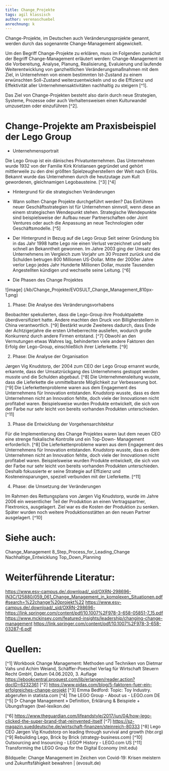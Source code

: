 ```yaml
---
title: Change_Projekte
tags: agil klassisch 
author: verenaschuebel
anrechnung: k 
---
```


Change-Projekte, im Deutschen auch Veränderungsprojekte genannt, werden durch das sogenannte Change-Management abgewickelt.

Um den Begriff Change-Projekte zu erklären, muss im Folgenden zunächst der Begriff Change-Management erläutert werden:
Change-Management ist die Vorbereitung, Analyse, Planung, Realisierung, Evaluierung und laufende Weiterentwicklung von ganzheitlichen Veränderungsmaßnahmen mit dem Ziel, in Unternehmen von einem bestimmten Ist-Zustand zu einem erwünschten Soll-Zustand weiterzuentwickeln und so die Effizienz und Effektivität aller Unternehmensaktivitäten nachhaltig zu steigern [^1].

Das Ziel von Change-Projekten besteht also darin durch neue Strategien, Systeme, Prozesse oder auch Verhaltensweisen einen Kulturwandel umzusetzen oder einzuführen [^2].

# Change-Projekte am Praxisbeispiel der Lego Group

*	Unternehmensportrait

Die Lego Group ist ein dänisches Privatunternehmen. Das Unternehmen wurde 1932 von der Familie Kirk Kristiansen gegründet und gehört mittlerweile zu den drei größten Spielzeugherstellern der Welt nach Erlös. 
Bekannt wurde das Unternehmen durch die heutzutage zum Kult gewordenen, gleichnamigen Legobausteine. [^3] [^4]

* Hintergrund für die strategischen Veränderungen

-	Wann sollten Change Projekte durchgeführt werden?
Das Einführen neuer Geschäftsstrategien ist für Unternehmen sinnvoll, wenn diese an einem strategischen Wendepunkt stehen. 
Strategische Wendepunkte sind beispielsweise der Aufbau neuer Partnerschaften oder Joint Ventures oder auch die Anpassung an neue Technologien oder Geschäftsmodelle. [^5]

-	Der Hintergrund in Bezug auf die Lego Group
Seit seiner Gründung bis in das Jahr 1998 hatte Lego nie einen Verlust verzeichnet und sehr schnell an Bekanntheit gewonnen. Im Jahre 2003 ging der Umsatz des Unternehmens im Vergleich zum Vorjahr um 30 Prozent zurück und die Schulden betrugen 800 Millionen US-Dollar. 
Mitte der 2000er Jahre verlor Lego jedes Jahr Hunderte Millionen Dollar, musste Tausenden Angestellten kündigen und wechselte seine Leitung. [^6]
 
*	Die Phasen des Change Projektes

![image] (/kb/Change_Projekte/EVOSULT_Change_Management_810px-1.png)

1. Phase: Die Analyse des Veränderungsvorhabens

Beobachter spekulierten, dass die Lego-Group ihre Produktpalette überdiversifiziert hatte. Andere machten den Druck von Billigherstellern in China verantwortlich. [^9]
Bestärkt wurde Zweiteres dadurch, dass Ende der Achtzigerjahre die ersten Urheberrechte ausliefen, wodurch große Konkurrenz durch andere Firmen entstand. [^7] Obwohl an den Vermutungen etwas Wahres lag, behinderten viele andere Faktoren den Erfolg der Lego-Group, einschließlich ihrer Lieferkette. [^9]

2.	Phase: Die Analyse der Organisation

Jørgen Vig Knudstorp, der 2004 zum CEO der Lego Group ernannt wurde, erkannte, dass der Umsatzrückgang des Unternehmens gestoppt werden musste und die Schulden abgebaut. [^8]
Die Unternehmensleitung wusste, dass die Lieferkette die unmittelbarste Möglichkeit zur Verbesserung bot. [^9]
Die Lieferkettenprobleme waren aus dem Engagement des Unternehmens für Innovation entstanden. Knudstorp wusste, dass es dem Unternehmen nicht an Innovation fehlte, doch viele der Innovationen nicht profitabel waren. Beispielsweise wurden Produkte entwickelt, die sich von der Farbe nur sehr leicht von bereits vorhanden Produkten unterschieden. [^11]

3.	Phase die Entwicklung der Vorgehensarchitektur

Für die Implementierung des Change Projektes waren laut dem neuen CEO eine strenge fiskalische Kontrolle und ein Top-Down- Management erforderlich. [^8]
Die Lieferkettenprobleme waren aus dem Engagement des Unternehmens für Innovation entstanden. Knudstorp wusste, dass es dem Unternehmen nicht an Innovation fehlte, doch viele der Innovationen nicht profitabel waren. Beispielsweise wurden Produkte entwickelt, die sich von der Farbe nur sehr leicht von bereits vorhanden Produkten unterschieden. Deshalb fokussierte er seine Strategie auf Effizienz und Kosteneinsparungen, speziell verbunden mit der Lieferkette. [^11]

4.	Phase: die Umsetzung der Veränderungen

Im Rahmen des Rettungsplans von Jørgen Vig Knudstorp, wurde im Jahre 2006 ein wesentlicher Teil der Produktion an einen Vertragspartner, Flextronics, ausgelagert. Ziel war es die Kosten der Produktion zu senken. Später wurden noch weitere Produktionsstätten an den neuen Partner ausgelagert. [^10]



# Siehe auch:

Change_Management
8_Step_Process_for_Leading_Change
Nachhaltige_Entwicklung
Top_Down_Planning

# Weiterführende Literatur:

https://www.esv-campus.de/.download/_sid/OXRN-298696-IN3C/125880/059_061_Change_Management_in_komplexen_Situationen.pdf#search=%22change%20projekt%22
https://www.esv-campus.de/.download/_sid/OXRN-298696-
https://link.springer.com/content/pdf/10.1007%2F978-3-658-05851-7_15.pdf
https://www.mckinsey.com/featured-insights/leadership/changing-change-management
https://link.springer.com/content/pdf/10.1007%2F978-3-658-03287-6.pdf

# Quellen:
[^1] Workbook Change Management: Methoden und Techniken von Dietmar Vahs und Achim Weiand, Schäffer-Poeschel Verlag für Wirtschaft Steuern Recht GmbH, Datum 04.06.2020, 3. Auflage https://ebookcentral.proquest.com/lib/erlangen/reader.action?docID=6232361
[^2]  https://www.pidas.com/blog/5-faktoren-fuer-ein-erfolgreiches-change-projekt
[^3] Emma Bedford: Topic: Toy Industry. abgerufen in statista.com
[^4] The LEGO Group - About us - LEGO.com DE
[^5] ▷ Change Management » Definition, Erklärung & Beispiele + Übungsfragen (bwl-lexikon.de)

[^6] https://www.theguardian.com/lifeandstyle/2017/jun/04/how-lego-clicked-the-super-brand-that-reinvented-itself
[^7] https://sz-magazin.sueddeutsche.de/wirtschaft-finanzen/steinreich-80333
[^8] Lego CEO Jørgen Vig Knudstorp on leading through survival and growth (hbr.org)
[^9] Rebuilding Lego, Brick by Brick (strategy-business.com)
[^10] Outsourcing and Insourcing - LEGO® History - LEGO.com US
[^11] Transforming the LEGO Group for the Digital Economy (mit.edu)

Bildquelle: Change Management im Zeichen von Covid-19: Krisen meistern und Zukunftsfähigkeit bewahren | (evosult.de)




